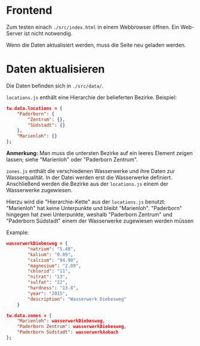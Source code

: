 Frontend
========

Zum testen einach ```./src/index.html``` in einem Webbrowser öffnen. Ein Web-
Server ist nicht notwendig.

Wenn die Daten aktualisiert werden, muss die Seite neu geladen werden.


Daten aktualisieren
===================

Die Daten befinden sich in ```./src/data/```. 

```locations.js``` enthält eine Hierarchie der belieferten Bezirke. Beispiel:

```json
tw.data.locations = {
	"Paderborn": {
		"Zentrum": {},
		"Südstadt": {}
	},
	"Marienloh": {}
};
```

**Anmerkung:** Man muss die untersten Bezirke auf ein leeres Element zeigen lassen; siehe "Marienloh" oder "Paderborn Zentrum".

```zones.js``` enthält die verschiedenen Wasserwerke und ihre Daten zur 
Wasserqualität. In der Datei werden erst die Wasserwerke definiert. 
Anschließend werden die Bezirke aus der ```locations.js``` einem der 
Wasserwerke zugewiesen.

Hierzu wird die "Hierarchie-Kette" aus der ```locations.js``` benutzt: "Marienloh" hat keine Unterpunkte und bleibt "Marienloh". "Paderborn" hingegen hat zwei Unterpunkte, weshalb "Paderborn Zentrum" und "Paderborn Südstadt" einem der Wasserwerke zugewiesen werden müssen

Example:
```json
wasserwerkDiebesweg = {
		"natrium": "5.48",
		"kalium": "0.89",
		"calcium": "94.90",
		"magnesium": "2.09",
		"chlorid": "11",
		"nitrat": "13",
		"sulfat": "22",
		"hardness": "13.8",
		"year": "2015",
		"description": "Wasserwerk Diebesweg"
	}

tw.data.zones = {
	"Marienloh": wasserwerkDiebesweg,
	"Paderborn Zentrum": wasserwerkDiebesweg,
	"Paderborn Südstadt": wasserwerkAabach
};
```